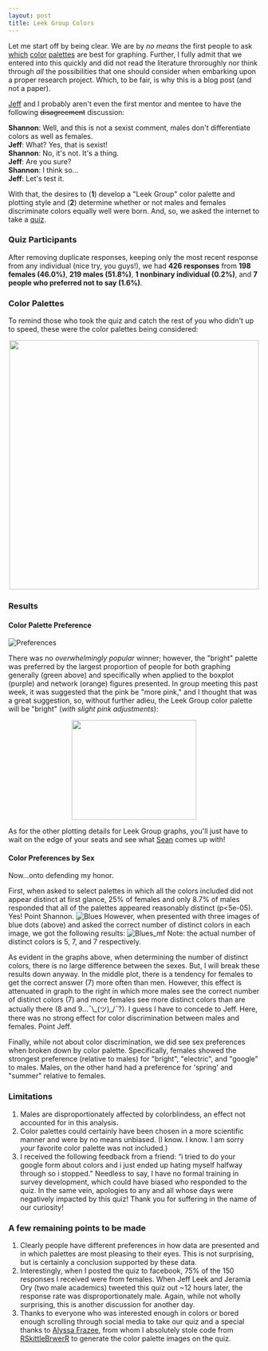 ```yaml
---
layout: post
title: Leek Group Colors
---
```


Let me start off by being clear. We are by *no means* the first people to ask [which](http://colorbrewer2.org/) [color](https://github.com/karthik/wesanderson) [palettes](https://github.com/dill/beyonce) are best for graphing. Further, I fully admit that we entered into this quickly and did not read the literature throroughly nor think through *all* the possibilities that one should consider when embarking upon a proper research project. Which, to be fair, is why this is a blog post (and not a paper). 

[Jeff](http://jtleek.com/) and I probably aren't even the first mentor and mentee to have the following ~~disagreement~~ discussion:  

**Shannon**: Well, and this is not a sexist comment, males don't differentiate colors as well as females.  
**Jeff**: What? Yes, that is sexist!  
**Shannon**: No, it's not. It's a thing.  
**Jeff**: Are you sure?  
**Shannon**: I think so...  
**Jeff**: Let's test it.  

With that, the desires to (**1**) develop a "Leek Group" color palette and plotting style and (**2**) determine whether or not males and females discriminate colors equally well were born. And, so, we asked the internet to take a [quiz](https://goo.gl/forms/rKbea6EWKxFdNpOw2). 

### Quiz Participants
After removing duplicate responses, keeping only the most recent response from any individual (nice try, you guys!), we had **426 responses** from **198 females (46.0%)**, **219 males (51.8%)**, **1 nonbinary individual (0.2%)**, and **7 people who preferred not to say (1.6%)**. 

### Color Palettes
To remind those who took the quiz and catch the rest of you who didn't up to speed, these were the color palettes being considered:

<center><img src="ShanEllis.github.io/images/ShanColors.png" width="500" height="500" /></center>

### Results

#### Color Palette Preference

![Preferences](ShanEllis.github.io/images/PalettePreference.png)

There was no *overwhelmingly popular* winner; however, the "bright" palette was preferred by the largest proportion of people for both graphing generally (green above) and specifically when applied to the boxplot (purple) and network (orange) figures presented. In group meeting this past week, it was suggested that the pink be "more pink," and I thought that was a great suggestion, so, without further adieu, the Leek Group color palette will be "bright" (*with slight pink adjustments*):

<center><img src="ShanEllis.github.io/images/bright.png" width="250" height="200" /></center>

As for the other plotting details for Leek Group graphs, you'll just have to wait on the edge of your seats and see what [Sean](http://seankross.com/) comes up with!

#### Color Preferences by Sex
Now...onto defending my honor. 

First, when asked to select palettes in which all the colors included did not appear distinct at first glance, 25% of females and only 8.7% of males responded that all of the palettes appeared reasonably distinct (p<5e-05). Yes! Point Shannon.
![Blues](ShanEllis.github.io/images/Blues.png)
However, when presented with three images of blue dots (above) and asked the correct number of distinct colors in each image, we got the following results:
![Blues_mf](ShanEllis.github.io/images/Blues_mf.png)
Note: the actual number of distinct colors is 5, 7, and 7 respectively. 

As evident in the graphs above, when determining the number of distinct colors, there is no large difference between the sexes. But, I will break these results down anyway. In the middle plot, there is a tendency for females to get the correct answer (7) more often than men. However, this effect is attenuated in graph to the right in which more males see the correct number of distinct colors (7) and more females see more distinct colors than are actually there (8 and 9...¯\\\_(ツ)_/¯?). I guess I have to concede to Jeff. Here, there was no strong effect for color discrimination between males and females. Point Jeff.

Finally, while not about color discrimination, we did see sex preferences when broken down by color palette. Specifically, females showed the strongest preference (relative to males) for "bright", "electric", and "google" to males. Males, on the other hand had a preference for 'spring' and "summer" relative to females.
 
### Limitations
1. Males are disproportionately affected by colorblindess, an effect not accounted for in this analysis.  
2. Color palettes could certainly have been chosen in a more scientific manner and were by no means unbiased. (I know. I know. I am sorry *your* favorite color palette was not included.)  
3. I received the following feedback from a friend: “i tried to do your google form about colors and i just ended up hating myself halfway through so i stopped.” Needless to say, I have no formal training in survey development, which could have biased who responded to the quiz. In the same vein, apologies to any and all whose days were negatively impacted by this quiz! Thank you for suffering in the name of our curiosity!  

### A few remaining points to be made
1. Clearly people have different preferences in how data are presented and in which palettes are most pleasing to their eyes. This is not surprising, but is certainly a conclusion supported by these data.  
2. Interestingly, when I posted the quiz to facebook, 75% of the 150 responses I received were from females. When Jeff Leek and Jeramia Ory (two male academics) tweeted this quiz out ~12 hours later, the response rate was disproportionately male. Again, while not wholly surprising, this is another discussion for another day.  
3. Thanks to everyone who was interested enough in colors or bored enough scrolling through social media to take our quiz and a special thanks to [Alyssa Frazee](http://alyssafrazee.com/), from whom I absolutely stole code from [RSkittleBrwerR](https://github.com/alyssafrazee/RSkittleBrewer) to generate the color palette images on the quiz. 
